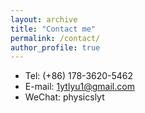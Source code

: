 ```yaml
---
layout: archive
title: "Contact me"
permalink: /contact/
author_profile: true
---
```


* Tel: (+86) 178-3620-5462 
* E-mail: 1ytlyu1@gmail.com
* WeChat: physicslyt
